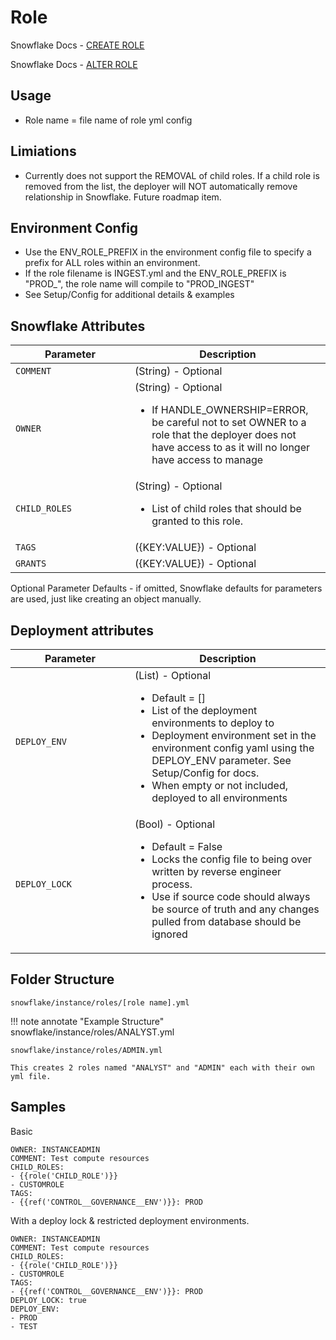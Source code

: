 # Role

Snowflake Docs - [CREATE ROLE](https://docs.snowflake.com/en/sql-reference/sql/create-role)

Snowflake Docs - [ALTER ROLE](https://docs.snowflake.com/en/sql-reference/sql/alter-role)

## Usage 
* Role name = file name of role yml config

## Limiations

* Currently does not support the REMOVAL of child roles.  If a child role is removed from the list, the deployer will NOT automatically remove relationship in Snowflake.  Future roadmap item.

## Environment Config
* Use the ENV_ROLE_PREFIX in the environment config file to specify a prefix for ALL roles within an environment.
* If the role filename is INGEST.yml and the ENV_ROLE_PREFIX is "PROD_", the role name will compile to "PROD_INGEST"
* See Setup/Config for additional details & examples

## Snowflake Attributes

| <div style="width:175px">Parameter</div>          | Description                          |
| ------------------------------------------------  | ------------------------------------ |
| `COMMENT`         | (String) - Optional |
| `OWNER`         | (String) - Optional <ul><li>If HANDLE_OWNERSHIP=ERROR, be careful not to set OWNER to a role that the deployer does not have access to as it will no longer have access to manage</li></ul>|
| `CHILD_ROLES`         | (String) - Optional <ul><li>List of child roles that should be granted to this role.</li></ul>|
| `TAGS`         | ({KEY:VALUE}) - Optional |
| `GRANTS`         | ({KEY:VALUE}) - Optional |


Optional Parameter Defaults - if omitted, Snowflake defaults for parameters are used, just like creating an object manually.

## Deployment attributes

| <div style="width:175px">Parameter</div>          | Description                          |
| ------------------------------------------------  | ------------------------------------ |
| `DEPLOY_ENV`         | (List) - Optional <ul><li>Default = []</li><li>List of the deployment environments to deploy to</li><li>Deployment environment set in the environment config yaml using the DEPLOY_ENV parameter.  See Setup/Config for docs.</li><li>When empty or not included, deployed to all environments</li></ul> |
| `DEPLOY_LOCK`         | (Bool) - Optional <ul><li>Default = False</li><li>Locks the config file to being over written by reverse engineer process.</li><li>Use if source code should always be source of truth and any changes pulled from database should be ignored</li></ul> |

## Folder Structure

  `snowflake/instance/roles/[role name].yml`

!!! note annotate "Example Structure"
    snowflake/instance/roles/ANALYST.yml
    
    snowflake/instance/roles/ADMIN.yml
    
    This creates 2 roles named "ANALYST" and "ADMIN" each with their own yml file.

## Samples

Basic
```
OWNER: INSTANCEADMIN
COMMENT: Test compute resources
CHILD_ROLES: 
- {{role('CHILD_ROLE')}}
- CUSTOMROLE
TAGS:
- {{ref('CONTROL__GOVERNANCE__ENV')}}: PROD
```

With a deploy lock & restricted deployment environments.  
```
OWNER: INSTANCEADMIN
COMMENT: Test compute resources
CHILD_ROLES: 
- {{role('CHILD_ROLE')}}
- CUSTOMROLE
TAGS:
- {{ref('CONTROL__GOVERNANCE__ENV')}}: PROD
DEPLOY_LOCK: true
DEPLOY_ENV:
- PROD
- TEST
```
